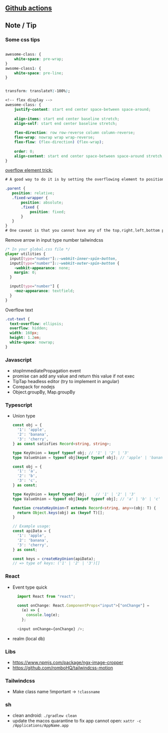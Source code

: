 ## [Github actions](https://github.com/actions)

## Note / Tip
### Some css tips
```css

awesome-class: {
    white-space: pre-wrap;
}
awsome-class1: {
    white-space: pre-line;
}


transform: translateY(-100%);

```
```css
<!-- flex display -->
awesome-class: {
    justify-content: start end center space-between space-around;
    
    align-items: start end center baseline stretch;
    align-self: start end center baseline stretch;
    
    flex-direction: row row-reverse column column-reverse;
    flex-wrap: nowrap wrap wrap-reverse;
    flex-flow: (flex-direction) (flex-wrap);
    
    order: 0;
    align-content: start end center space-between space-around stretch;
}

```
[overflow element trick:](https://stackoverflow.com/questions/12013066/how-to-ignore-parent-elements-overflowhidden-in-css)
```css
# A good way to do it is by setting the overflowing element to position:fixed (which will make it ignore the parent overflow), and then positioning it relative to the parent using this technique:

​.parent {
   position: relative;      
   .fixed-wrapper {
       position: absolute;         
       .fixed {
           position: fixed;
       }
   }
}
# One caveat is that you cannot have any of the top,right,left,bottom properties set on the fixed element (they must all be default 'auto'). If you need to adjust the position slightly, you can do so using positive/negative margins instead.
```

Remove arrow in input type number tailwindcss
```css
/* In your global.css file */
@layer utilities {
  input[type="number"]::-webkit-inner-spin-button,
  input[type="number"]::-webkit-outer-spin-button {
    -webkit-appearance: none;
    margin: 0;
  }

  input[type="number"] {
    -moz-appearance: textfield;
  }
}

```

Overflow text
```css
.cut-text { 
  text-overflow: ellipsis;
  overflow: hidden; 
  width: 160px; 
  height: 1.2em; 
  white-space: nowrap;
}
```

### Javascript
- stopImmediatePropagation event
- promise can add any value and return this value if not exec
- TipTap headless editor (try to implement in angular)
- Corepack for nodejs
- Object.groupBy, Map.groupBy

### Typescript
- Union type
    ```typescript
    const obj = {
      '1': 'apple',
      '2': 'banana',
      '3': 'cherry',
    } as const satisfies Record<string, string>;
    
    type KeyUnion = keyof typeof obj; // '1' | '2' | '3'
    type ValueUnion = typeof obj[keyof typeof obj]; // 'apple' | 'banana' | 'cherry'
    ```
    ```typescript
    const obj = {
      '1': 'a',
      '2': 'b',
      '3': 'c',
    } as const;
    
    type KeyUnion = keyof typeof obj;    // '1' | '2' | '3'
    type ValueUnion = typeof obj[keyof typeof obj]; // 'a' | 'b' | 'c'
    ```
    ```typescript
    function createKeyUnion<T extends Record<string, any>>(obj: T) {
      return Object.keys(obj) as (keyof T)[];
    }
    
    // Example usage:
    const apiData = {
      '1': 'apple',
      '2': 'banana',
      '3': 'cherry',
    } as const;
    
    const keys = createKeyUnion(apiData); 
    // => type of keys: ('1' | '2' | '3')[]
    ```

### React
- Event type quick
  ```typescript
    import React from "react";
     
    const onChange: React.ComponentProps<"input">["onChange"] =
      (e) => {
        console.log(e);
      };
     
    <input onChange={onChange} />;
  ```
- realm (local db)


### Libs
- https://www.npmjs.com/package/ngx-image-cropper
- https://github.com/romboHQ/tailwindcss-motion

### Tailwindcss
- Make class name !important -> `!classname`

### sh
- clean android: `./gradlew clean`
- update the macos quarantine to fix app cannot open: `xattr -c /Applications/AppName.app`
